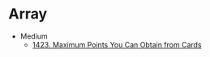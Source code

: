 # Array

* Medium
  * [1423. Maximum Points You Can Obtain from Cards](1423.-Maximum-Points-You-Can-Obtain-from-Cards.md)
